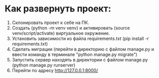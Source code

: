 # Как развернуть проект:

1. Склонировать проект к себе на ПК.
2. Создать (python -m venv venv) и активировать (source venv/script/activate) виртуальное окружение.
3. Установить зависимости из файла requirements.txt (pip install -r requirements.txt)
4. Сделать миграции (перейти в директорию с файлом manage.py и ввести команду в терминале "python manage.py migrate")
5. Запустить сервер находять в директории с файлом manage.py (python manage.py runserver)
6. Перейти по адресу http://127.0.0.1:8000/
